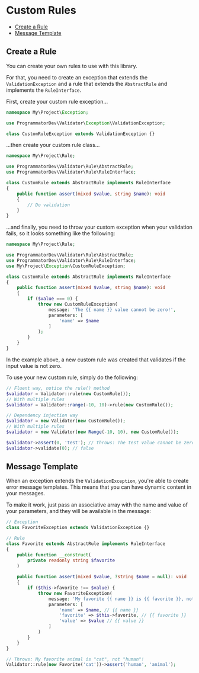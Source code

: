 # Custom Rules

- [Create a Rule](#create-a-rule)
- [Message Template](#message-template)

## Create a Rule

You can create your own rules to use with this library. 

For that, you need to create an exception that extends the `ValidationException` and a rule that extends the `AbstractRule` and implements the `RuleInterface`.

First, create your custom rule exception...

```php
namespace My\Project\Exception;

use ProgrammatorDev\Validator\Exception\ValidationException;

class CustomRuleException extends ValidationException {}
```

...then create your custom rule class...

```php
namespace My\Project\Rule;

use ProgrammatorDev\Validator\Rule\AbstractRule;
use ProgrammatorDev\Validator\Rule\RuleInterface;

class CustomRule extends AbstractRule implements RuleInterface
{
    public function assert(mixed $value, string $name): void
    {
        // Do validation
    }
}
```

...and finally, you need to throw your custom exception when your validation fails, so it looks something like the following:

```php
namespace My\Project\Rule;

use ProgrammatorDev\Validator\Rule\AbstractRule;
use ProgrammatorDev\Validator\Rule\RuleInterface;
use My\Project\Exception\CustomRuleException;

class CustomRule extends AbstractRule implements RuleInterface
{
    public function assert(mixed $value, string $name): void
    {
        if ($value === 0) {
            throw new CustomRuleException(
                message: 'The {{ name }} value cannot be zero!',
                parameters: [
                    'name' => $name
                ]               
            );
        }
    }
}
```

In the example above, a new custom rule was created that validates if the input value is not zero.

To use your new custom rule, simply do the following:

```php
// Fluent way, notice the rule() method
$validator = Validator::rule(new CustomRule());
// With multiple rules
$validator = Validator::range(-10, 10)->rule(new CustomRule());

// Dependency injection way
$validator = new Validator(new CustomRule());
// With multiple rules
$validator = new Validator(new Range(-10, 10), new CustomRule());

$validator->assert(0, 'test'); // throws: The test value cannot be zero!
$validator->validate(0); // false
```

## Message Template

When an exception extends the `ValidationException`, you're able to create error message templates.
This means that you can have dynamic content in your messages.

To make it work, just pass an associative array with the name and value of your parameters, and they will be available in the message:

```php
// Exception
class FavoriteException extends ValidationException {}

// Rule
class Favorite extends AbstractRule implements RuleInterface
{
    public function __construct(
        private readonly string $favorite
    )
    
    public function assert(mixed $value, ?string $name = null): void
    {
        if ($this->favorite !== $value) {
            throw new FavoriteException(
                message: 'My favorite {{ name }} is {{ favorite }}, not {{ value }}!',
                parameters: [
                    'name' => $name, // {{ name }}
                    'favorite' => $this->favorite, // {{ favorite }}
                    'value' => $value // {{ value }}
                ]
            )
        }
    }
}

// Throws: My favorite animal is "cat", not "human"!
Validator::rule(new Favorite('cat'))->assert('human', 'animal');
```
